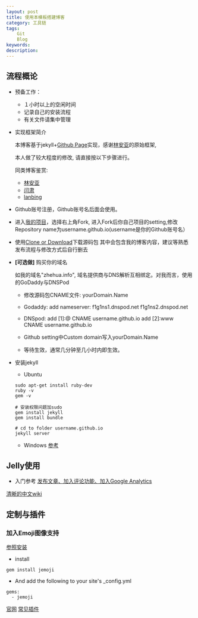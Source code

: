 ```yaml
---
layout: post
title: 使用本模板搭建博客
category: 工具链
tags: 
    Git
    Blog
keywords: 
description: 
---
```


## 流程概论

* 预备工作：
    - １小时以上的空闲时间
    - 记录自己的安装流程
    - 有关文件请集中管理


* 实现框架简介

    本博客基于jekyll+[Github Page](https://pages.github.com/)实现，感谢[林安亚](http://painterlin.com/)的原始框架,

    本人做了较大程度的修改, 请直接按以下步骤进行。

    同类博客鉴赏:
    - [林安亚](http://painterlin.com/)
    - [闫肃](http://yansu.org)
    - [lanbing](http://lanbing510.info)

* Github账号注册，Github账号名后面会使用。

* 进入[我的项目](https://github.com/Zhehua-Hu/Zhehua-Hu.github.io)，选择右上角Fork,
进入Fork后你自己项目的setting,修改Repository name为username.github.io(username是你的Github账号名）

* 使用[Clone or Download](https://github.com/Zhehua-Hu/Zhehua-Hu.github.io)下载源码包
    其中会包含我的博客内容，建议等熟悉发布流程与修改方式后自行删去

* **[可选做]** 购买你的域名

    如我的域名"zhehua.info", 域名提供商与DNS解析互相绑定。对我而言，使用的GoDaddy与DNSPod

    - 修改源码包CNAME文件: yourDomain.Name

    - Godaddy:
        add nameserver:
        f1g1ns1.dnspod.net
        f1g1ns2.dnspod.net

    - DNSpod:
    add [1]:@ CNAME username.github.io
    add [2]:www CNAME username.github.io

    - Github setting中Custom domain写入yourDomain.Name

    - 等待生效，通常几分钟至几小时内即生效。


* 安装jekyll

    - Ubuntu

    ```
    sudo apt-get install ruby-dev
    ruby -v
    gem -v

    # 安装权限问题加sudo
    gem install jekyll
    gem install bundle

    # cd to folder username.github.io
    jekyll server
    ```

    - Windows
    [参考](http://kresnik.wang/works/tech/2015/06/07/%E5%9C%A8github-pages%E7%BD%91%E7%AB%99%E4%B8%8B%E7%94%A8jekyll%E5%88%B6%E4%BD%9C%E5%8D%9A%E5%AE%A2%E6%95%99%E7%A8%8B.html)





## Jelly使用

* 入门参考
[发布文章、加入评论功能、加入Google Analytics](http://www.jianshu.com/p/ffbbed22f984)

[清晰的中文wiki](http://wiki.jikexueyuan.com/project/jekyll/)



## 定制与插件


### 加入Emoji图像支持

[参照安装](https://github.com/jekyll/jemoji)

* install

```
gem install jemoji
```


* And add the following to your site's _config.yml

```
gems:
  - jemoji
````


[官网](http://jekyll.com.cn/docs/plugins/)
[常见插件](http://wiki.jikexueyuan.com/project/jekyll/plugins.html)
